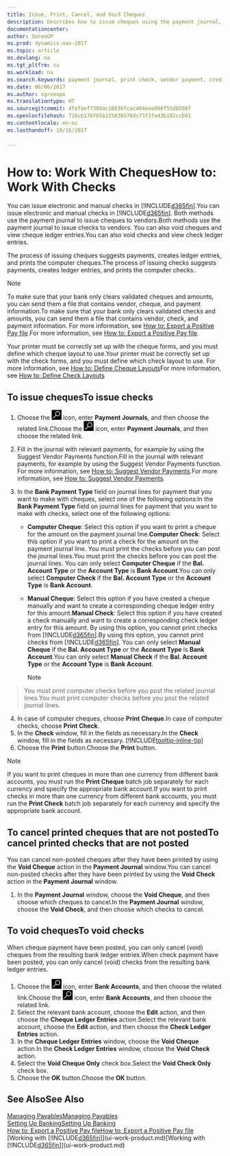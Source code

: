```yaml
---
title: Issue, Print, Cancel, and Void Cheques
description: Describes how to issue cheques using the payment journal, print cheques, and void or view cheque ledger entries in Dynamics NAV.
documentationcenter: 
author: SorenGP
ms.prod: dynamics-nav-2017
ms.topic: article
ms.devlang: na
ms.tgt_pltfrm: na
ms.workload: na
ms.search.keywords: payment journal, print check, vendor payment, creditor, debt, balance due, AP
ms.date: 06/06/2017
ms.author: sgroespe
ms.translationtype: HT
ms.sourcegitcommit: 4fefaef7380ac10836fcac404eea006f55d8556f
ms.openlocfilehash: 716cb17bf65b225036576dc73f3fe43b102ccb81
ms.contentlocale: en-nz
ms.lasthandoff: 10/16/2017

---
```

# <a name="how-to-work-with-checks"></a><span data-ttu-id="63051-103">How to: Work With Cheques</span><span class="sxs-lookup"><span data-stu-id="63051-103">How to: Work With Checks</span></span>
<span data-ttu-id="63051-104">You can issue electronic and manual checks in [!INCLUDE[d365fin](includes/d365fin_md.md)].</span><span class="sxs-lookup"><span data-stu-id="63051-104">You can issue electronic and manual checks in [!INCLUDE[d365fin](includes/d365fin_md.md)].</span></span> <span data-ttu-id="63051-105">Both methods use the payment journal to issue cheques to vendors.</span><span class="sxs-lookup"><span data-stu-id="63051-105">Both methods use the payment journal to issue checks to vendors.</span></span> <span data-ttu-id="63051-106">You can also void cheques and view cheque ledger entries.</span><span class="sxs-lookup"><span data-stu-id="63051-106">You can also void checks and view check ledger entries.</span></span>

<span data-ttu-id="63051-107">The process of issuing cheques suggests payments, creates ledger entries, and prints the computer cheques.</span><span class="sxs-lookup"><span data-stu-id="63051-107">The process of issuing checks suggests payments, creates ledger entries, and prints the computer checks.</span></span>

> [!NOTE]  
>   <span data-ttu-id="63051-108">To make sure that your bank only clears validated cheques and amounts, you can send them a file that contains vendor, cheque, and payment information.</span><span class="sxs-lookup"><span data-stu-id="63051-108">To make sure that your bank only clears validated checks and amounts, you can send them a file that contains vendor, check, and payment information.</span></span> <span data-ttu-id="63051-109">For more information, see [How to: Export a Positive Pay file](finance-how-positive-pay.md).</span><span class="sxs-lookup"><span data-stu-id="63051-109">For more information, see [How to: Export a Positive Pay file](finance-how-positive-pay.md).</span></span>

<span data-ttu-id="63051-110">Your printer must be correctly set up with the cheque forms, and you must define which cheque layout to use.</span><span class="sxs-lookup"><span data-stu-id="63051-110">Your printer must be correctly set up with the check forms, and you must define which check layout to use.</span></span> <span data-ttu-id="63051-111">For more information, see [How to: Define Cheque Layouts](finance-how-define-check-layouts.md)</span><span class="sxs-lookup"><span data-stu-id="63051-111">For more information, see [How to: Define Check Layouts](finance-how-define-check-layouts.md)</span></span>

## <a name="to-issue-checks"></a><span data-ttu-id="63051-112">To issue cheques</span><span class="sxs-lookup"><span data-stu-id="63051-112">To issue checks</span></span>
1. <span data-ttu-id="63051-113">Choose the ![Search for Page or Report](media/ui-search/search_small.png "Search for Page or Report icon") icon, enter **Payment Journals**, and then choose the related link.</span><span class="sxs-lookup"><span data-stu-id="63051-113">Choose the ![Search for Page or Report](media/ui-search/search_small.png "Search for Page or Report icon") icon, enter **Payment Journals**, and then choose the related link.</span></span>
2. <span data-ttu-id="63051-114">Fill in the journal with relevant payments, for example by using the Suggest Vendor Payments function.</span><span class="sxs-lookup"><span data-stu-id="63051-114">Fill in the journal with relevant payments, for example by using the Suggest Vendor Payments function.</span></span> <span data-ttu-id="63051-115">For more information, see [How to: Suggest Vendor Payments](payables-how-suggest-vendor-payments.md).</span><span class="sxs-lookup"><span data-stu-id="63051-115">For more information, see [How to: Suggest Vendor Payments](payables-how-suggest-vendor-payments.md).</span></span>
3. <span data-ttu-id="63051-116">In the **Bank Payment Type** field on journal lines for payment that you want to make with cheques, select one of the following options:</span><span class="sxs-lookup"><span data-stu-id="63051-116">In the **Bank Payment Type** field on journal lines for payment that you want to make with checks, select one of the following options:</span></span>

   * <span data-ttu-id="63051-117">**Computer Cheque**: Select this option if you want to print a cheque for the amount on the payment journal line.</span><span class="sxs-lookup"><span data-stu-id="63051-117">**Computer Check**: Select this option if you want to print a check for the amount on the payment journal line.</span></span> <span data-ttu-id="63051-118">You must print the checks before you can post the journal lines.</span><span class="sxs-lookup"><span data-stu-id="63051-118">You must print the checks before you can post the journal lines.</span></span> <span data-ttu-id="63051-119">You can only select **Computer Cheque** if the **Bal. Account Type** or the **Account Type** is **Bank Account**.</span><span class="sxs-lookup"><span data-stu-id="63051-119">You can only select **Computer Check** if the **Bal. Account Type** or the **Account Type** is **Bank Account**.</span></span>
   * <span data-ttu-id="63051-120">**Manual Cheque**: Select this option if you have created a cheque manually and want to create a corresponding cheque ledger entry for this amount.</span><span class="sxs-lookup"><span data-stu-id="63051-120">**Manual Check**: Select this option if you have created a check manually and want to create a corresponding check ledger entry for this amount.</span></span> <span data-ttu-id="63051-121">By using this option, you cannot print checks from [!INCLUDE[d365fin](includes/d365fin_md.md)].</span><span class="sxs-lookup"><span data-stu-id="63051-121">By using this option, you cannot print checks from [!INCLUDE[d365fin](includes/d365fin_md.md)].</span></span> <span data-ttu-id="63051-122">You can only select **Manual Cheque** if the **Bal. Account Type** or the **Account Type** is **Bank Account**.</span><span class="sxs-lookup"><span data-stu-id="63051-122">You can only select **Manual Check** if the **Bal. Account Type** or the **Account Type** is **Bank Account**.</span></span>

     > [!NOTE]  
>   <span data-ttu-id="63051-123">You must print computer checks before you post the related journal lines.</span><span class="sxs-lookup"><span data-stu-id="63051-123">You must print computer checks before you post the related journal lines.</span></span>
4. <span data-ttu-id="63051-124">In case of computer cheques, choose **Print Cheque**.</span><span class="sxs-lookup"><span data-stu-id="63051-124">In case of computer checks, choose **Print Check**.</span></span>
5. <span data-ttu-id="63051-125">In the **Check** window, fill in the fields as necessary.</span><span class="sxs-lookup"><span data-stu-id="63051-125">In the **Check** window, fill in the fields as necessary.</span></span> [!INCLUDE[tooltip-inline-tip](includes/tooltip-inline-tip_md.md)]
6. <span data-ttu-id="63051-126">Choose the **Print** button.</span><span class="sxs-lookup"><span data-stu-id="63051-126">Choose the **Print** button.</span></span>

> [!NOTE]  
>   <span data-ttu-id="63051-127">If you want to print cheques in more than one currency from different bank accounts, you must run the **Print Cheque** batch job separately for each currency and specify the appropriate bank account.</span><span class="sxs-lookup"><span data-stu-id="63051-127">If you want to print checks in more than one currency from different bank accounts, you must run the **Print Check** batch job separately for each currency and specify the appropriate bank account.</span></span>

## <a name="to-cancel-printed-checks-that-are-not-posted"></a><span data-ttu-id="63051-128">To cancel printed cheques that are not posted</span><span class="sxs-lookup"><span data-stu-id="63051-128">To cancel printed checks that are not posted</span></span>
<span data-ttu-id="63051-129">You can cancel non-posted cheques after they have been printed by using the **Void Cheque** action in the **Payment Journal** window.</span><span class="sxs-lookup"><span data-stu-id="63051-129">You can cancel non-posted checks after they have been printed by using the **Void Check** action in the **Payment Journal** window.</span></span>

1. <span data-ttu-id="63051-130">In the **Payment Journal** window, choose the **Void Cheque**, and then choose which cheques to cancel.</span><span class="sxs-lookup"><span data-stu-id="63051-130">In the **Payment Journal** window, choose the **Void Check**, and then choose which checks to cancel.</span></span>

## <a name="to-void-checks"></a><span data-ttu-id="63051-131">To void cheques</span><span class="sxs-lookup"><span data-stu-id="63051-131">To void checks</span></span>
<span data-ttu-id="63051-132">When cheque payment have been posted, you can only cancel (void) cheques from the resulting bank ledger entries.</span><span class="sxs-lookup"><span data-stu-id="63051-132">When check payment have been posted, you can only cancel (void) checks from the resulting bank ledger entries.</span></span>

1. <span data-ttu-id="63051-133">Choose the ![Search for Page or Report](media/ui-search/search_small.png "Search for Page or Report icon") icon, enter **Bank Accounts**, and then choose the related link.</span><span class="sxs-lookup"><span data-stu-id="63051-133">Choose the ![Search for Page or Report](media/ui-search/search_small.png "Search for Page or Report icon") icon, enter **Bank Accounts**, and then choose the related link.</span></span>
2. <span data-ttu-id="63051-134">Select the relevant bank account, choose the **Edit** action, and then choose the **Cheque Ledger Entries** action.</span><span class="sxs-lookup"><span data-stu-id="63051-134">Select the relevant bank account, choose the **Edit** action, and then choose the **Check Ledger Entries** action.</span></span>
3. <span data-ttu-id="63051-135">In the **Cheque Ledger Entries** window, choose the **Void Cheque** action.</span><span class="sxs-lookup"><span data-stu-id="63051-135">In the **Check Ledger Entries** window, choose the **Void Check** action.</span></span>
4. <span data-ttu-id="63051-136">Select the **Void Cheque Only** check box.</span><span class="sxs-lookup"><span data-stu-id="63051-136">Select the **Void Check Only** check box.</span></span>
5. <span data-ttu-id="63051-137">Choose the **OK** button.</span><span class="sxs-lookup"><span data-stu-id="63051-137">Choose the **OK** button.</span></span>

## <a name="see-also"></a><span data-ttu-id="63051-138">See Also</span><span class="sxs-lookup"><span data-stu-id="63051-138">See Also</span></span>
[<span data-ttu-id="63051-139">Managing Payables</span><span class="sxs-lookup"><span data-stu-id="63051-139">Managing Payables</span></span>](payables-manage-payables.md)  
[<span data-ttu-id="63051-140">Setting Up Banking</span><span class="sxs-lookup"><span data-stu-id="63051-140">Setting Up Banking</span></span>](bank-setup-banking.md)  
[<span data-ttu-id="63051-141">How to: Export a Positive Pay file</span><span class="sxs-lookup"><span data-stu-id="63051-141">How to: Export a Positive Pay file</span></span>](finance-how-positive-pay.md)  
<span data-ttu-id="63051-142">[Working with [!INCLUDE[d365fin](includes/d365fin_md.md)]](ui-work-product.md)</span><span class="sxs-lookup"><span data-stu-id="63051-142">[Working with [!INCLUDE[d365fin](includes/d365fin_md.md)]](ui-work-product.md)</span></span>  


